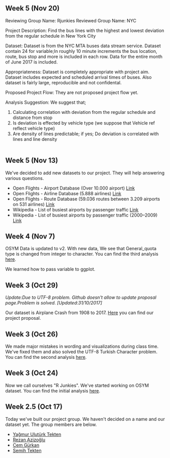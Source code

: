 ## Week 5  (Nov 20)

Reviewing Group Name: Rjunkies
Reviewed Group Name: NYC

Project Description:
Find the bus lines with the highest and lowest deviation from the regular schedule in New York City

Dataset:
Dataset is from the NYC MTA buses data stream service. 
Dataset contain 24 for variable;In roughly 10 minute increments the bus location, route, bus stop and more is included in each row. 
Data for the entire month of June 2017 is included.

Appropriateness:
Dataset is completely appropriate with project aim.
Dataset includes expected and scheduled arrival times of buses.
Also dataset is fairly large, reproducible and not confidental.

Proposed Project Flow:
They are not proposed project flow yet.

Analysis Suggestion:
We suggest that;
1. Calculating correlation with deviation from the regular schedule and distance from stop
2. Is deviation is effected by vehicle type (we suppose that Vehicle ref reflect vehicle type)
3. Are density of lines predictable; if yes; Do deviation is correlated with lines and line density
<br><br>
## Week 5  (Nov 13)

We've decided to add new datasets to our project. They will help answering various questions.

+ Open Flights - Airport Database (Over 10.000 airport) [Link](https://openflights.org/data.html#airport)
+ Open Flights - Airline Database (5.888 airlines) [Link](https://openflights.org/data.html#airline)
+ Open Flights - Route Database (59.036 routes between 3.209 airports on 531 airlines) [Link](https://openflights.org/data.html#route)
+ Wikipedia - List of busiest airports by passenger traffic [Link](http://www.0wikipedia.org/index.php?q=aHR0cHM6Ly9lbi53aWtpcGVkaWEub3JnL3dpa2kvTGlzdF9vZl9idXNpZXN0X2FpcnBvcnRzX2J5X3Bhc3Nlbmdlcl90cmFmZmlj)
+ Wikipedia - List of busiest airports by passenger traffic (2000–2009) [Link](http://www.0wikipedia.org/index.php?q=aHR0cHM6Ly9lbi53aWtpcGVkaWEub3JnL3dpa2kvTGlzdF9vZl9idXNpZXN0X2FpcnBvcnRzX2J5X3Bhc3Nlbmdlcl90cmFmZmljXygyMDAwJUUyJTgwJTkzMjAwOSk)

## Week 4  (Nov 7)

OSYM Data is updated to v2. With new data, We see that General_quota type is changed from integer to character. 
You can find the third analysis [here](files/Analysis3.html).

We learned how to pass variable to ggplot.

## Week 3  (Oct 29)

*Update:Due to UTF-8 problem. Github doesn't allow to update proposal page.Problem is solved. [Updated:31/10/2017]*

Our dataset is Airplane Crash from 1908 to 2017. [Here](files/AviationCrashProposal.html) you can find our project proposal.

## Week 3  (Oct 26)

We made major mistakes in wording and visualizations during class time. We've fixed them and also solved the UTF-8 Turkish Character problem. You can find the second analysis [here](files/analysis2.html).

## Week 3  (Oct 24)

Now we call ourselves "R Junkies". We've started working on OSYM dataset. You can find the initial analysis [here](files/analysis1.html).


## Week 2.5 (Oct 17)

Today we've built our project group. We haven't decided on a name and our dataset yet. The group members are below.

+ [Yağmur Ulutürk Tekten](https://mef-bda503.github.io/pj-uluturktekteny/)
+ [Rezan Azizoğlu](https://mef-bda503.github.io/pj-rezan/)
+ [Cem Gürkan](https://mef-bda503.github.io/pj-gurkanc/)
+ [Semih Tekten](https://mef-bda503.github.io/pj-tektens/)

